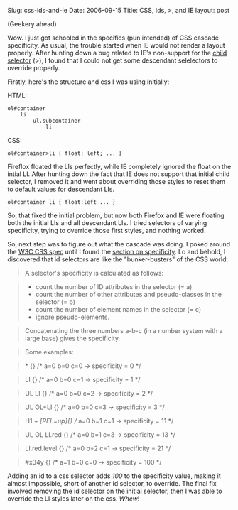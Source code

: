 Slug: css-ids-and-ie
Date: 2006-09-15
Title: CSS, Ids, >, and IE
layout: post

(Geekery ahead)

Wow. I just got schooled in the specifics (pun intended) of CSS cascade specificity. As usual, the trouble started when IE would not render a layout properly. After hunting down a bug related to IE&#39;s non-support for the [child selector](http://www.w3.org/TR/CSS21/selector.html#child-selectors) (>), I found that I could not get some descendant selelectors to override properly.

Firstly, here&#39;s the structure and css I was using initially:

HTML:

    ol#container
        li
            ul.subcontainer
                li

CSS:

    ol#container>li { float: left; ... }

Fireflox floated the LIs perfectly, while IE completely ignored the float on the intial LI. After hunting down the fact that IE does not support that initial child selector, I removed it and went about overriding those styles to reset them to default values for descendant LIs.

    ol#container li { float:left ... }

So, that fixed the initial problem, but now both Firefox and IE were floating both the initial LIs and all descendant LIs. I tried selectors of varying specificity, trying to override those first styles, and nothing worked.

So, next step was to figure out what the cascade was doing. I poked around the [W3C CSS spec](http://www.w3.org/TR/REC-CSS2/) until I found the [section on specificity](http://www.w3.org/TR/REC-CSS2/cascade.html#specificity). Lo and behold, I discovered that id selectors are like the &quot;bunker-busters&quot; of the CSS world:

> A selector&#39;s specificity is calculated as follows:

>    * count the number of ID attributes in the selector (= a)
>    * count the number of other attributes and pseudo-classes in the selector (= b)
>    * count the number of element names in the selector (= c)
>    * ignore pseudo-elements.

> Concatenating the three numbers a-b-c (in a number system with a large base) gives
> the specificity.

> Some examples:

>    \*             {}  /* a=0 b=0 c=0 -> specificity =   0 */

>    LI            {}  /* a=0 b=0 c=1 -> specificity =   1 */

>    UL LI         {}  /* a=0 b=0 c=2 -> specificity =   2 */

>    UL OL+LI      {}  /* a=0 b=0 c=3 -> specificity =   3 */

>    H1 + *[REL=up]{}  /* a=0 b=1 c=1 -> specificity =  11 */

>    UL OL LI.red  {}  /* a=0 b=1 c=3 -> specificity =  13 */

>    LI.red.level  {}  /* a=0 b=2 c=1 -> specificity =  21 */

>    #x34y         {}  /* a=1 b=0 c=0 -> specificity = 100 */

Adding an id to a css selector adds _*100*_ to the specificity value, making it almost impossible, short of another id selector, to override. The final fix involved removing the id selector on the initial selector, then I was able to override the LI styles later on the css. *Whew*!

